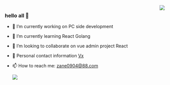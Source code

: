 <img align="right" src="https://github-readme-stats.vercel.app/api?username=zane0904&count_private=true&show_icons=true&theme=vue" />

### hello all 👋

- 🔭 I’m currently working on PC side development 
- 🌱 I’m currently learning React Golang 
- 👯 I’m looking to collaborate on vue admin project React
- 💬 Personal contact information [Vx](https://p3-juejin.byteimg.com/tos-cn-i-k3u1fbpfcp/6a64ceb9e91949f3b643a8cf603f983b~tplv-k3u1fbpfcp-watermark.image)
- 📫 How to reach me: [zane0904@88.com](mailto:zane0904@88.com)

  ![](https://komarev.com/ghpvc/?username=zane0904)



<!--
- 🤔 I’m looking for help with ... 
-->
